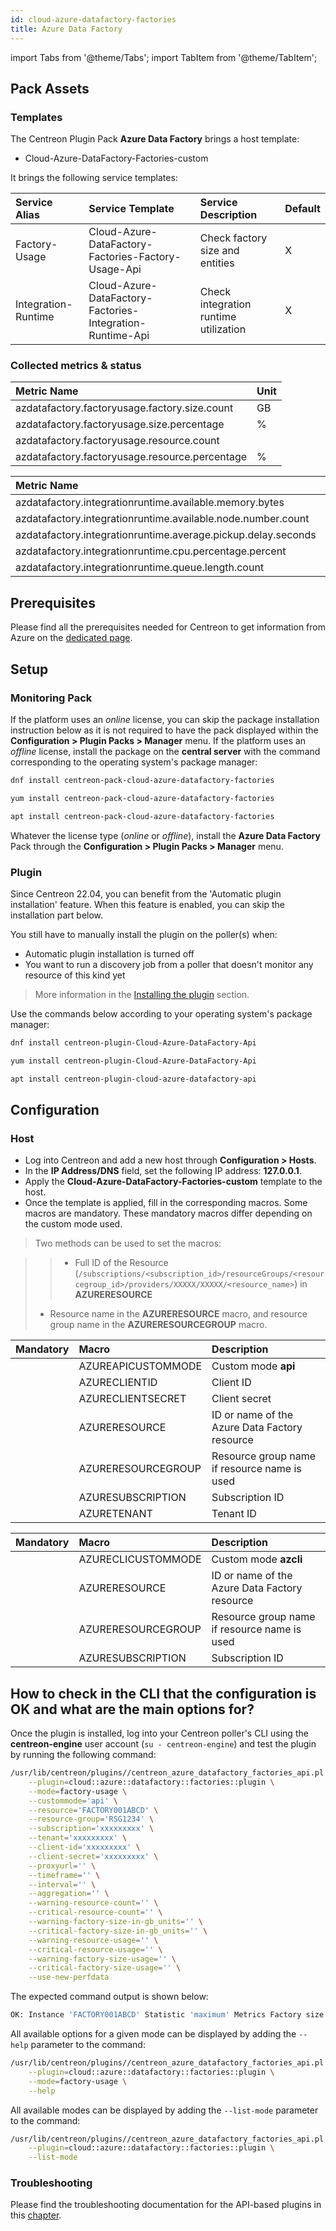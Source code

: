 ```yaml
---
id: cloud-azure-datafactory-factories
title: Azure Data Factory
---
```

import Tabs from '@theme/Tabs';
import TabItem from '@theme/TabItem';


## Pack Assets

### Templates

The Centreon Plugin Pack **Azure Data Factory** brings a host template:

* Cloud-Azure-DataFactory-Factories-custom

It brings the following service templates:

| Service Alias       | Service Template                                          | Service Description                   | Default |
|:--------------------|:----------------------------------------------------------|:--------------------------------------|:--------|
| Factory-Usage       | Cloud-Azure-DataFactory-Factories-Factory-Usage-Api       | Check factory size and entities       | X       |
| Integration-Runtime | Cloud-Azure-DataFactory-Factories-Integration-Runtime-Api | Check integration runtime utilization | X       |

### Collected metrics & status

<Tabs groupId="sync">
<TabItem value="Factory-Usage" label="Factory-Usage">

| Metric Name                                    | Unit  |
|:-----------------------------------------------|:------|
| azdatafactory.factoryusage.factory.size.count  | GB    |
| azdatafactory.factoryusage.size.percentage     | %     |
| azdatafactory.factoryusage.resource.count      |       |
| azdatafactory.factoryusage.resource.percentage | %     |

</TabItem>
<TabItem value="Integration-Runtime" label="Integration-Runtime">

| Metric Name                                                   | Unit  |
|:--------------------------------------------------------------|:------|
| azdatafactory.integrationruntime.available.memory.bytes       | B     |
| azdatafactory.integrationruntime.available.node.number.count  |       |
| azdatafactory.integrationruntime.average.pickup.delay.seconds | s     |
| azdatafactory.integrationruntime.cpu.percentage.percent       | %     |
| azdatafactory.integrationruntime.queue.length.count           |       |

</TabItem>
</Tabs>

## Prerequisites

Please find all the prerequisites needed for Centreon to get information from Azure on the [dedicated page](../getting-started/how-to-guides/azure-credential-configuration.md).

## Setup

### Monitoring Pack

If the platform uses an *online* license, you can skip the package installation
instruction below as it is not required to have the pack displayed within the
**Configuration > Plugin Packs > Manager** menu.
If the platform uses an *offline* license, install the package on the **central server**
with the command corresponding to the operating system's package manager:

<Tabs groupId="sync">
<TabItem value="Alma / RHEL / Oracle Linux 8" label="Alma / RHEL / Oracle Linux 8">

```bash
dnf install centreon-pack-cloud-azure-datafactory-factories
```

</TabItem>
<TabItem value="CentOS 7" label="CentOS 7">

```bash
yum install centreon-pack-cloud-azure-datafactory-factories
```

</TabItem>
<TabItem value="Debian 11" label="Debian 11">

```bash
apt install centreon-pack-cloud-azure-datafactory-factories
```

</TabItem>
</Tabs>

Whatever the license type (*online* or *offline*), install the **Azure Data Factory** Pack through
the **Configuration > Plugin Packs > Manager** menu.

### Plugin

Since Centreon 22.04, you can benefit from the 'Automatic plugin installation' feature.
When this feature is enabled, you can skip the installation part below.

You still have to manually install the plugin on the poller(s) when:
- Automatic plugin installation is turned off
- You want to run a discovery job from a poller that doesn't monitor any resource of this kind yet

> More information in the [Installing the plugin](/docs/monitoring/pluginpacks/#installing-the-plugin) section.

Use the commands below according to your operating system's package manager:

<Tabs groupId="sync">
<TabItem value="Alma / RHEL / Oracle Linux 8" label="Alma / RHEL / Oracle Linux 8">

```bash
dnf install centreon-plugin-Cloud-Azure-DataFactory-Api
```

</TabItem>
<TabItem value="CentOS 7" label="CentOS 7">

```bash
yum install centreon-plugin-Cloud-Azure-DataFactory-Api
```

</TabItem>
<TabItem value="Debian 11" label="Debian 11">

```bash
apt install centreon-plugin-cloud-azure-datafactory-api
```

</TabItem>
</Tabs>

## Configuration

### Host

* Log into Centreon and add a new host through **Configuration > Hosts**.
* In the **IP Address/DNS** field, set the following IP address: **127.0.0.1**.
* Apply the **Cloud-Azure-DataFactory-Factories-custom** template to the host.
* Once the template is applied, fill in the corresponding macros. Some macros are mandatory.
These mandatory macros differ depending on the custom mode used.

> Two methods can be used to set the macros:

>> * Full ID of the Resource (`/subscriptions/<subscription_id>/resourceGroups/<resourcegroup_id>/providers/XXXXX/XXXXX/<resource_name>`)
in **AZURERESOURCE**
> * Resource name in the **AZURERESOURCE** macro, and resource group name in the **AZURERESOURCEGROUP** macro.

<Tabs groupId="sync">
<TabItem value="Azure Monitor API" label="Azure Monitor API">

| Mandatory   | Macro              | Description                                   |
|:------------|:-------------------|:----------------------------------------------|
|             | AZUREAPICUSTOMMODE | Custom mode **api**                           |
|             | AZURECLIENTID      | Client ID                                     |
|             | AZURECLIENTSECRET  | Client secret                                 |
|             | AZURERESOURCE      | ID or name of the Azure Data Factory resource |
|             | AZURERESOURCEGROUP | Resource group name if resource name is used  |
|             | AZURESUBSCRIPTION  | Subscription ID                               |
|             | AZURETENANT        | Tenant ID                                     |

</TabItem>
<TabItem value="Azure AZ CLI" label="Azure AZ CLI">

| Mandatory   | Macro              | Description                                   |
|:------------|:-------------------|:----------------------------------------------|
|             | AZURECLICUSTOMMODE | Custom mode **azcli**                         |
|             | AZURERESOURCE      | ID or name of the Azure Data Factory resource |
|             | AZURERESOURCEGROUP | Resource group name if resource name is used  |
|             | AZURESUBSCRIPTION  | Subscription ID                               |

</TabItem>
</Tabs>

## How to check in the CLI that the configuration is OK and what are the main options for?

Once the plugin is installed, log into your Centreon poller's CLI using the
**centreon-engine** user account (`su - centreon-engine`) and test the plugin by
running the following command:

```bash
/usr/lib/centreon/plugins//centreon_azure_datafactory_factories_api.pl \
    --plugin=cloud::azure::datafactory::factories::plugin \
    --mode=factory-usage \
    --custommode='api' \
    --resource='FACTORY001ABCD' \
    --resource-group='RSG1234' \
    --subscription='xxxxxxxxx' \
    --tenant='xxxxxxxxx' \
    --client-id='xxxxxxxxx' \
    --client-secret='xxxxxxxxx' \
    --proxyurl='' \
    --timeframe='' \
    --interval='' \
    --aggregation='' \
    --warning-resource-count='' \
    --critical-resource-count='' \
    --warning-factory-size-in-gb_units='' \
    --critical-factory-size-in-gb_units='' \
    --warning-resource-usage='' \
    --critical-resource-usage='' \
    --warning-factory-size-usage='' \
    --critical-factory-size-usage='' \
    --use-new-perfdata
```

The expected command output is shown below:

```bash
OK: Instance 'FACTORY001ABCD' Statistic 'maximum' Metrics Factory size: 40.00GB, Factory usage: 30.00%, Resource count: 10.00, Resource usage: 25.00% | 'FACTORY001ABCD~maximum#azdatafactory.factoryusage.factory.size.count'=40.00GB;;;0; 'FACTORY001ABCD~maximum#azdatafactory.factoryusage.size.percentage'=30.00%;;;0;100 'FACTORY001ABCD~maximum#azdatafactory.factoryusage.resource.count'=10.00;;;0; 'FACTORY001ABCD~maximum#azdatafactory.factoryusage.resource.percentage'=25.00%;;;0;100
```

All available options for a given mode can be displayed by adding the
`--help` parameter to the command:

```bash
/usr/lib/centreon/plugins//centreon_azure_datafactory_factories_api.pl \
    --plugin=cloud::azure::datafactory::factories::plugin \
    --mode=factory-usage \
    --help
```

All available modes can be displayed by adding the `--list-mode` parameter to
the command:

```bash
/usr/lib/centreon/plugins//centreon_azure_datafactory_factories_api.pl \
    --plugin=cloud::azure::datafactory::factories::plugin \
    --list-mode
```

### Troubleshooting

Please find the troubleshooting documentation for the API-based plugins in
this [chapter](../getting-started/how-to-guides/troubleshooting-plugins.md#http-and-api-checks).